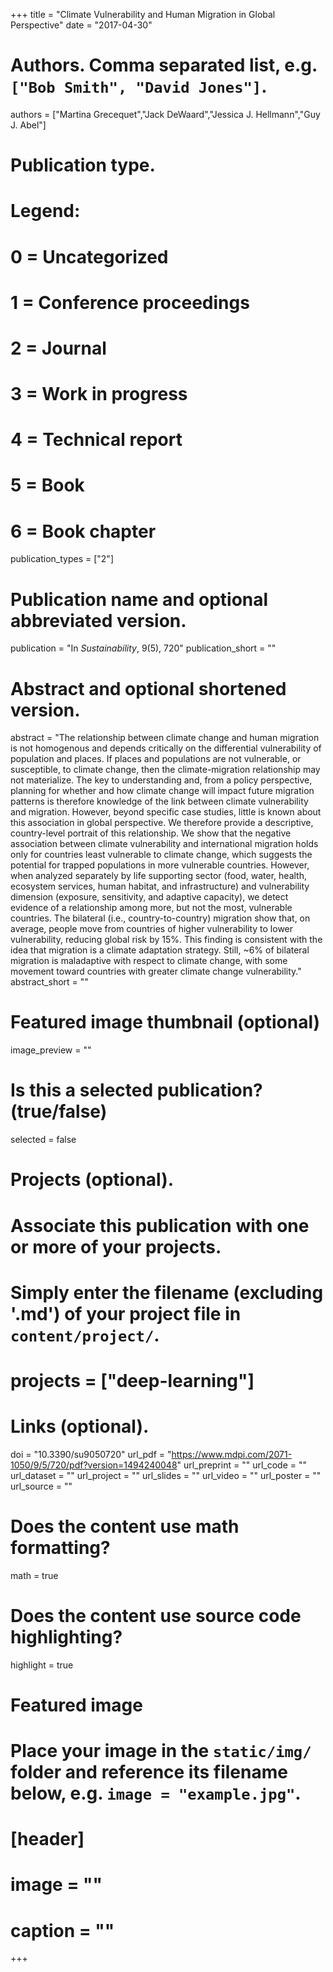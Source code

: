 +++
title = "Climate Vulnerability and Human Migration in Global Perspective"
date = "2017-04-30"

# Authors. Comma separated list, e.g. `["Bob Smith", "David Jones"]`.
authors = ["Martina Grecequet","Jack DeWaard","Jessica J. Hellmann","Guy J. Abel"]

# Publication type.
# Legend:
# 0 = Uncategorized
# 1 = Conference proceedings
# 2 = Journal
# 3 = Work in progress
# 4 = Technical report
# 5 = Book
# 6 = Book chapter
publication_types = ["2"]

# Publication name and optional abbreviated version.
publication = "In *Sustainability*, 9(5), 720"
publication_short = ""

# Abstract and optional shortened version.
abstract = "The relationship between climate change and human migration is not homogenous and depends critically on the differential vulnerability of population and places. If places and populations are not vulnerable, or susceptible, to climate change, then the climate-migration relationship may not materialize. The key to understanding and, from a policy perspective, planning for whether and how climate change will impact future migration patterns is therefore knowledge of the link between climate vulnerability and migration. However, beyond specific case studies, little is known about this association in global perspective. We therefore provide a descriptive, country-level portrait of this relationship. We show that the negative association between climate vulnerability and international migration holds only for countries least vulnerable to climate change, which suggests the potential for trapped populations in more vulnerable countries. However, when analyzed separately by life supporting sector (food, water, health, ecosystem services, human habitat, and infrastructure) and vulnerability dimension (exposure, sensitivity, and adaptive capacity), we detect evidence of a relationship among more, but not the most, vulnerable countries. The bilateral (i.e., country-to-country) migration show that, on average, people move from countries of higher vulnerability to lower vulnerability, reducing global risk by 15%. This finding is consistent with the idea that migration is a climate adaptation strategy. Still, ~6% of bilateral migration is maladaptive with respect to climate change, with some movement toward countries with greater climate change vulnerability."
abstract_short = ""

# Featured image thumbnail (optional)
image_preview = ""

# Is this a selected publication? (true/false)
selected = false

# Projects (optional).
#   Associate this publication with one or more of your projects.
#   Simply enter the filename (excluding '.md') of your project file in `content/project/`.
# projects = ["deep-learning"]

# Links (optional).
doi = "10.3390/su9050720"
url_pdf = "https://www.mdpi.com/2071-1050/9/5/720/pdf?version=1494240048"
url_preprint = ""
url_code = ""
url_dataset = ""
url_project = ""
url_slides = ""
url_video = ""
url_poster = ""
url_source = ""

# Does the content use math formatting?
math = true

# Does the content use source code highlighting?
highlight = true

# Featured image
# Place your image in the `static/img/` folder and reference its filename below, e.g. `image = "example.jpg"`.
# [header]
# image = ""
# caption = ""

+++


